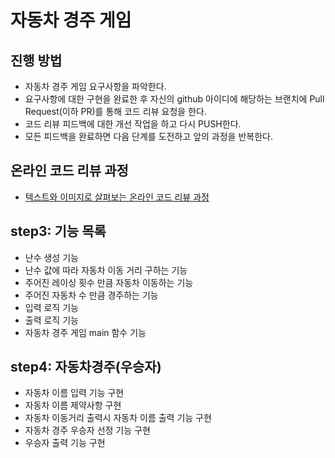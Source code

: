 # 자동차 경주 게임
## 진행 방법
* 자동차 경주 게임 요구사항을 파악한다.
* 요구사항에 대한 구현을 완료한 후 자신의 github 아이디에 해당하는 브랜치에 Pull Request(이하 PR)를 통해 코드 리뷰 요청을 한다.
* 코드 리뷰 피드백에 대한 개선 작업을 하고 다시 PUSH한다.
* 모든 피드백을 완료하면 다음 단계를 도전하고 앞의 과정을 반복한다.

## 온라인 코드 리뷰 과정
* [텍스트와 이미지로 살펴보는 온라인 코드 리뷰 과정](https://github.com/next-step/nextstep-docs/tree/master/codereview)

## step3: 기능 목록
* 난수 생성 기능
* 난수 값에 따라 자동차 이동 거리 구하는 기능
* 주어진 레이싱 횟수 만큼 자동차 이동하는 기능
* 주어진 자동차 수 만큼 경주하는 기능
* 입력 로직 기능
* 출력 로직 기능
* 자동차 경주 게임 main 함수 기능

## step4: 자동차경주(우승자)
* 자동차 이름 입력 기능 구현
* 자동차 이름 제약사항 구현
* 자동차 이동거리 출력시 자동차 이름 출력 기능 구현
* 자동차 경주 우승자 선정 기능 구현
* 우승자 출력 기능 구현